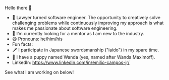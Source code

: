 Hello there 👋

- 🔭 Lawyer turned software engineer. The opportunity to creatively solve challenging problems while continuously improving my approach is what makes me passionate about software engineering.
- 🤔 I’m currently looking for a mentor as I am new to the industry.
- 😄 Pronouns: he/him/his
-  Fun facts: 
  - 🗡 I participate in Japanese swordsmanship ("iaido") in my spare time.
  - 🐶 I have a puppy named Wanda (yes, named after Wanda Maximoff).
- LinkedIn: https://www.linkedin.com/in/emilio-campos-jr/

See what I am working on below!
